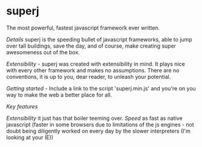 superj
======
The most powerful, fastest javascript framework ever written.

_*Details*_
superj is the speeding bullet of javascript frameworks, able to jump over tall buildings, save the day, and of course, make creating super awesomeness out of the box.

_*Extensibility*_ - superj was created with extensibility in mind. It plays nice with every other framework and makes no assumptions. There are no conventions, it is up to you, dear reader, to unleash your potential.

_*Getting started*_ - Include a link to the script 'superj.min.js' and you're on you way to make the web a better place for all.

_*Key features*_

*Extensibility*
it just has that boiler teeming over.
_*Speed*_
as fast as native javascript (faster in some browsers due to limitations of the js engines - not doubt being diligently worked on every day by the slower interpreters (I'm looking at your IE))
